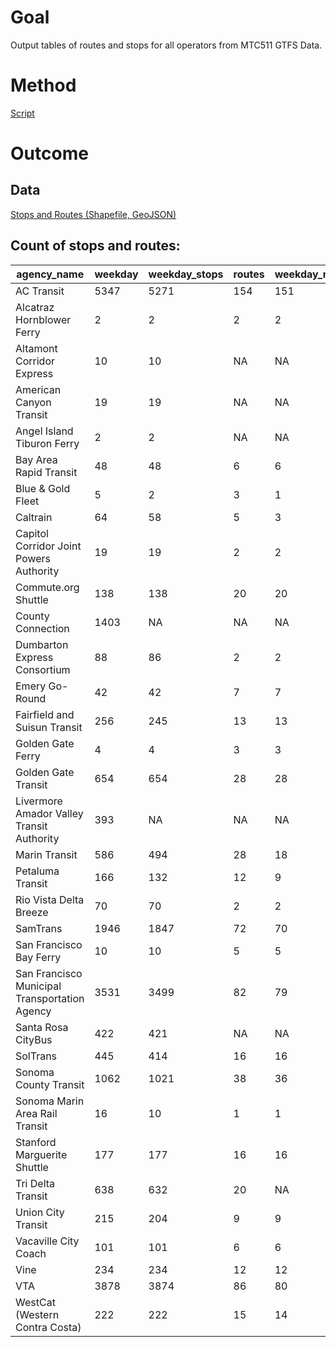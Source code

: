 # Goal 

Output tables of routes and stops for all operators from MTC511 GTFS Data. 

# Method

[Script](https://github.com/BayAreaMetro/Data-And-Visualization-Projects/blob/master/transit/all_operators.r)

# Outcome

## Data

[Stops and Routes (Shapefile, GeoJSON)](https://mtcdrive.box.com/v/june-2018-draft-1-transit-feat)

## Count of stops and routes:

| agency_name                                   | weekday | weekday_stops | routes | weekday_routes | 
|-----------------------------------------------|---------|---------------|--------|----------------| 
| AC Transit                                    | 5347    | 5271          | 154    | 151            | 
| Alcatraz Hornblower Ferry                     | 2       | 2             | 2      | 2              | 
| Altamont Corridor Express                     | 10      | 10            | NA     | NA             | 
| American Canyon Transit                       | 19      | 19            | NA     | NA             | 
| Angel Island Tiburon Ferry                    | 2       | 2             | NA     | NA             | 
| Bay Area Rapid Transit                        | 48      | 48            | 6      | 6              | 
| Blue & Gold Fleet                             | 5       | 2             | 3      | 1              | 
| Caltrain                                      | 64      | 58            | 5      | 3              | 
| Capitol Corridor Joint Powers Authority       | 19      | 19            | 2      | 2              | 
| Commute.org Shuttle                           | 138     | 138           | 20     | 20             | 
| County Connection                             | 1403    | NA            | NA     | NA             | 
| Dumbarton Express Consortium                  | 88      | 86            | 2      | 2              | 
| Emery Go-Round                                | 42      | 42            | 7      | 7              | 
| Fairfield and Suisun Transit                  | 256     | 245           | 13     | 13             | 
| Golden Gate Ferry                             | 4       | 4             | 3      | 3              | 
| Golden Gate Transit                           | 654     | 654           | 28     | 28             | 
| Livermore Amador Valley Transit Authority     | 393     | NA            | NA     | NA             | 
| Marin Transit                                 | 586     | 494           | 28     | 18             | 
| Petaluma Transit                              | 166     | 132           | 12     | 9              | 
| Rio Vista Delta Breeze                        | 70      | 70            | 2      | 2              | 
| SamTrans                                      | 1946    | 1847          | 72     | 70             | 
| San Francisco Bay Ferry                       | 10      | 10            | 5      | 5              | 
| San Francisco Municipal Transportation Agency | 3531    | 3499          | 82     | 79             | 
| Santa Rosa CityBus                            | 422     | 421           | NA     | NA             | 
| SolTrans                                      | 445     | 414           | 16     | 16             | 
| Sonoma County Transit                         | 1062    | 1021          | 38     | 36             | 
| Sonoma Marin Area Rail Transit                | 16      | 10            | 1      | 1              | 
| Stanford Marguerite Shuttle                   | 177     | 177           | 16     | 16             | 
| Tri Delta Transit                             | 638     | 632           | 20     | NA             | 
| Union City Transit                            | 215     | 204           | 9      | 9              | 
| Vacaville City Coach                          | 101     | 101           | 6      | 6              | 
| Vine                                          | 234     | 234           | 12     | 12             | 
| VTA                                           | 3878    | 3874          | 86     | 80             | 
| WestCat (Western Contra Costa)                | 222     | 222           | 15     | 14             | 

